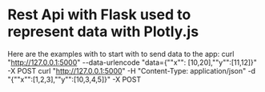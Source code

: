 # Rest Api with Flask used to represent data with Plotly.js
Here are the examples with to start with to send data to the app:
curl "http://127.0.0.1:5000" --data-urlencode "data={""x"": [10,20],""y"":[11,12]}" -X POST
curl "http://127.0.0.1:5000" -H "Content-Type: application/json" -d "{""x"":[1,2,3],""y"":[10,3,4,5]}" -X POST